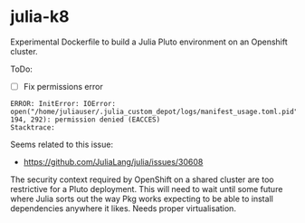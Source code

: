 # julia-k8

Experimental Dockerfile to build a Julia Pluto environment on an Openshift cluster.

ToDo:

- [ ] Fix permissions error

```
ERROR: InitError: IOError: open("/home/juliauser/.julia_custom_depot/logs/manifest_usage.toml.pid", 194, 292): permission denied (EACCES)
Stacktrace:
```
Seems related to this issue:
- <https://github.com/JuliaLang/julia/issues/30608>

The security context required by OpenShift on a shared cluster are too restrictive for a Pluto deployment. This will need to wait until some future where Julia sorts out the way Pkg works expecting to be able to install dependencies anywhere it likes. Needs proper virtualisation.
